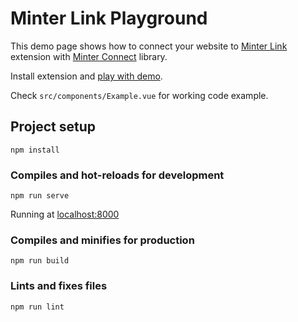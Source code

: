 # Minter Link Playground
This demo page shows how to connect your website to [Minter Link](https://github.com/minterscan/minter_link) extension with [Minter Connect](https://github.com/whitesunset/minter_connect) library.

Install extension and [play with demo](https://minterscan.github.io/minter_link_playground).

Check `src/components/Example.vue` for working code example.

## Project setup
```
npm install
```

### Compiles and hot-reloads for development
```
npm run serve
```

Running at [localhost:8000](http://localhost:8080/)

### Compiles and minifies for production
```
npm run build
```

### Lints and fixes files
```
npm run lint
```
